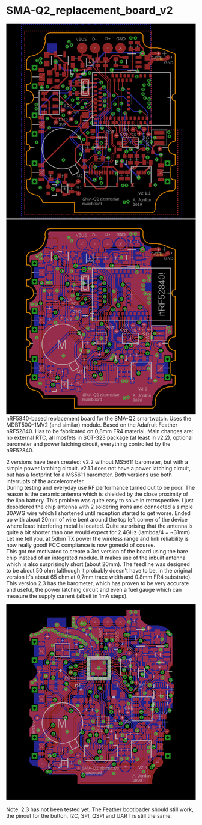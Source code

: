 # SMA-Q2_replacement_board_v2
![2.1.1](https://github.com/BigCorvus/SMA-Q2_replacement_board_v2/blob/master/SMA-Q2nrf52840V2.1.1.png)
![2.1.1](https://github.com/BigCorvus/SMA-Q2_replacement_board_v2/blob/master/SMA-Q2nrf52840V2.png)
nRF5840-based replacement board for the SMA-Q2 smartwatch. Uses the MDBT50Q-1MV2 (and similar) module. Based on the Adafruit Feather nRF52840. Has to be fabricated on 0,8mm FR4 material. Main changes are: no external RTC, all mosfets in SOT-323 package (at least in v2.2), optional barometer and power latching circuit, everything controlled by the nRF52840.

2 versions have been created: v2.2 without MS5611 barometer, but with a simple power latching circuit. v2.1.1 does not have a power latching circuit, but has a footprint for a MS5611 barometer. Both versions use both interrupts of the accelerometer.  
During testing and everyday use RF performance turned out to be poor. The reason is the ceramic antenna which is shielded by the close proximity of the lipo battery. This problem was quite easy to solve in retrospective. I just desoldered the chip antenna with 2 soldering irons and connected a simple 30AWG wire which I shortened until reception started to get worse. Ended up with about 20mm of wire bent around the top left corner of the device where least interfering metal is located. Quite surprising that the antenna is quite a bit shorter than one would expect for 2.4GHz (lambda/4 = ~31mm). Let me tell you, at 5dbm TX power the wireless range and link reliability is now really good! FCC compliance is now goneski of course.  
This got me motivated to create a 3rd version of the board using the bare chip instead of an integrated module. It makes use of the inbuilt antenna which is also surprisingly short (about 20mm). The feedline was designed to be about 50 ohm (although it probably doesn't have to be, in the original version it's about 65 ohm at 0,7mm trace width and 0.8mm FR4 substrate). This version 2.3 has the barometer, which has proven to be very accurate and useful, the power latching circuit and even a fuel gauge which can measure the supply current (albeit in 1mA steps).  

![2.3](https://github.com/BigCorvus/SMA-Q2_replacement_board_v2/blob/master/SMA-Q2-nrf52840v2.3.png)  

Note: 2.3 has not been tested yet. The Feather bootloader should still work, the pinout for the button, I2C, SPI, QSPI and UART is still the same. 
